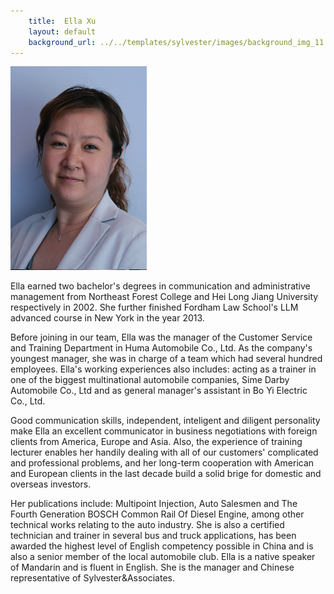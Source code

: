 ```yaml
---
    title:  Ella Xu 
    layout: default
    background_url: ../../templates/sylvester/images/background_img_11.jpg
---
```

<div class="staff_img">
  <img border="0" height="326" src="../../templates/sylvester/images/Ella Xu.jpg" width="218"/>
</div>

Ella earned two bachelor's degrees in communication and administrative management from Northeast Forest College and Hei Long Jiang University respectively in 2002. She further finished Fordham Law School's LLM advanced course in New York in the year 2013.

Before joining in our team, Ella was the manager of the Customer Service and Training Department in Huma Automobile Co., Ltd. As the company's youngest manager, she was in charge of a team which had several hundred employees. Ella's working experiences also includes: acting as a trainer in one of the biggest multinational automobile companies, Sime Darby Automobile Co., Ltd and as general manager's assistant in Bo Yi Electric Co., Ltd. 

Good communication skills, independent, inteligent and diligent personality make Ella an excellent communicator in business negotiations with foreign clients from America, Europe and Asia. Also, the experience of training lecturer enables her handily dealing with all of our customers' complicated and professional problems, and her long-term cooperation with American and European clients in the last decade build a solid brige for domestic and overseas investors.

Her publications include: Multipoint Injection, Auto Salesmen and The Fourth Generation BOSCH Common Rail Of Diesel Engine, among other technical works relating to the auto industry. She is also a certified technician and trainer in several bus and truck applications, has been awarded the highest level of English competency possible in China and is also a senior member of the local automobile club. Ella is a native speaker of Mandarin and is fluent in English. She is the manager and Chinese representative of Sylvester&Associates.

